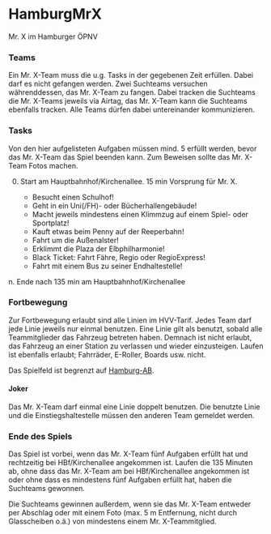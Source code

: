 # HamburgMrX
Mr. X im Hamburger ÖPNV

### Teams
Ein Mr. X-Team muss die u.g. Tasks in der gegebenen Zeit erfüllen. Dabei darf es nicht gefangen werden. Zwei Suchteams versuchen währenddessen, das Mr. X-Team zu fangen. Dabei tracken die Suchteams die Mr. X-Teams jeweils via Airtag, das Mr. X-Team kann die Suchteams ebenfalls tracken. Alle Teams dürfen dabei untereinander kommunizieren.

### Tasks
Von den hier aufgelisteten Aufgaben müssen mind. 5 erfüllt werden, bevor das Mr. X-Team das Spiel beenden kann. Zum Beweisen sollte das Mr. X-Team Fotos machen.

0. Start am Hauptbahnhof/Kirchenallee. 15 min Vorsprung für Mr. X.

   * Besucht einen Schulhof!
   * Geht in ein Uni(/FH)- oder Bücherhallengebäude!
   * Macht jeweils mindestens einen Klimmzug auf einem Spiel- oder Sportplatz!
   * Kauft etwas beim Penny auf der Reeperbahn!
   * Fahrt um die Außenalster!
   * Erklimmt die Plaza der Elbphilharmonie!
   * Black Ticket: Fahrt Fähre, Regio oder RegioExpress!
   * Fahrt mit einem Bus zu seiner Endhaltestelle!

n. Ende nach 135 min am Hauptbahnhof/Kirchenallee

### Fortbewegung
Zur Fortbewegung erlaubt sind alle Linien im HVV-Tarif. Jedes Team darf jede Linie jeweils nur einmal benutzen. Eine Linie gilt als benutzt, sobald alle Teammitglieder das Fahrzeug betreten haben. Demnach ist nicht erlaubt, das Fahrzeug an einer Station zu verlassen und wieder einzusteigen. Laufen ist ebenfalls erlaubt; Fahrräder, E-Roller, Boards usw. nicht.

Das Spielfeld ist begrenzt auf [Hamburg-AB](https://www.hvv.de/resource/blob/22142/1265395dd811e068d2ffea979cc6456f/hvv_usar-plan.pdf).

#### Joker 
Das Mr. X-Team darf einmal eine Linie doppelt benutzen. Die benutzte Linie und die Einstiegshaltestelle müssen den anderen Team gemeldet werden.

### Ende des Spiels
Das Spiel ist vorbei, wenn das Mr. X-Team fünf Aufgaben erfüllt hat und rechtzeitig bei HBf/Kirchenallee angekommen ist. Laufen die 135 Minuten ab, ohne dass das Mr. X-Team am bei HBf/Kirchenallee angekommen ist oder ohne dass es mindestens fünf Aufgaben erfüllt hat, haben die Suchteams gewonnen.

Die Suchteams gewinnen außerdem, wenn sie das Mr. X-Team entweder per Abschlag oder mit einem Foto (max. 5 m Entfernung, nicht durch Glasscheiben o.ä.) von mindestens einem Mr. X-Teammitglied.
